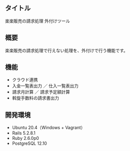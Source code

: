 ## タイトル

楽楽販売の請求処理 外付けツール

## 概要

楽楽販売の請求処理で行えない処理を、外付けで行う機能です。

## 機能

- クラウド連携
- 入金一覧表出力 ／ 仕入一覧表出力
- 請求月計算 ／ 請求予定額計算
- 斡旋手数料の請求書出力

## 開発環境

- Ubuntu 20.4（Windows + Vagrant）
- Rails 5.2.8.1
- Ruby 2.6.0p0
- PostgreSQL 12.10
